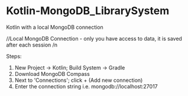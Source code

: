 # Kotlin-MongoDB_LibrarySystem
Kotlin with a local MongoDB connection

//Local MongoDB Connection - only you have access to data, it is saved after each session
/n

Steps: 
1. New Project -> Kotlin; Build System -> Gradle
2. Download MongoDB Compass
3. Next to 'Connections'; click + (Add new connection)
4. Enter the connection string i.e. mongodb://localhost:27017